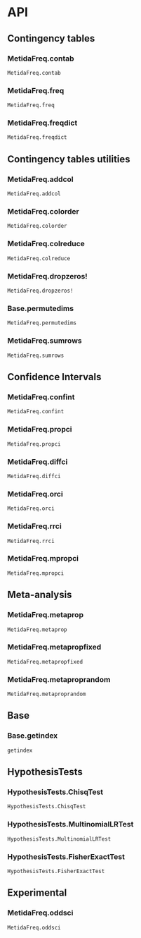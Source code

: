 # API

## Contingency tables

### MetidaFreq.contab
```@docs
MetidaFreq.contab
```

### MetidaFreq.freq
```@docs
MetidaFreq.freq
```

### MetidaFreq.freqdict
```@docs
MetidaFreq.freqdict
```

## Contingency tables utilities

### MetidaFreq.addcol
```@docs
MetidaFreq.addcol
```

### MetidaFreq.colorder
```@docs
MetidaFreq.colorder
```

### MetidaFreq.colreduce
```@docs
MetidaFreq.colreduce
```

### MetidaFreq.dropzeros!
```@docs
MetidaFreq.dropzeros!
```

### Base.permutedims
```@docs
MetidaFreq.permutedims
```

### MetidaFreq.sumrows
```@docs
MetidaFreq.sumrows
```

## Confidence Intervals

### MetidaFreq.confint
```@docs
MetidaFreq.confint
```

### MetidaFreq.propci
```@docs
MetidaFreq.propci
```

### MetidaFreq.diffci
```@docs
MetidaFreq.diffci
```

### MetidaFreq.orci
```@docs
MetidaFreq.orci
```

### MetidaFreq.rrci
```@docs
MetidaFreq.rrci
```

### MetidaFreq.mpropci
```@docs
MetidaFreq.mpropci
```

## Meta-analysis

### MetidaFreq.metaprop
```@docs
MetidaFreq.metaprop
```

### MetidaFreq.metapropfixed
```@docs
MetidaFreq.metapropfixed
```

### MetidaFreq.metaproprandom
```@docs
MetidaFreq.metaproprandom
```

## Base

### Base.getindex
```@docs
getindex
```

## HypothesisTests

### HypothesisTests.ChisqTest
```@docs
HypothesisTests.ChisqTest
```

### HypothesisTests.MultinomialLRTest
```@docs
HypothesisTests.MultinomialLRTest
```

### HypothesisTests.FisherExactTest
```@docs
HypothesisTests.FisherExactTest
```

## Experimental

### MetidaFreq.oddsci 
```@docs
MetidaFreq.oddsci 
```
